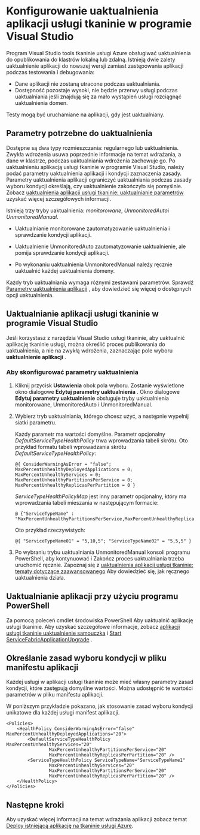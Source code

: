 <properties
   pageTitle="Konfigurowanie uaktualnienia aplikacji usługi tkaninie | Microsoft Azure"
   description="Dowiedz się, jak skonfigurować ustawienia uaktualniania aplikacji usługi tkaninie przy użyciu programu Microsoft Visual Studio."
   services="service-fabric"
   documentationCenter="na"
   authors="cawaMS"
   manager="paulyuk"
   editor="tglee" />
<tags
   ms.service="service-fabric"
   ms.devlang="dotnet"
   ms.topic="article"
   ms.tgt_pltfrm="na"
   ms.workload="multiple"
   ms.date="07/29/2016"
   ms.author="cawa" />

# <a name="configure-the-upgrade-of-a-service-fabric-application-in-visual-studio"></a>Konfigurowanie uaktualnienia aplikacji usługi tkaninie w programie Visual Studio

Program Visual Studio tools tkaninie usługi Azure obsługiwać uaktualnienia do opublikowania do klastrów lokalną lub zdalną. Istnieją dwie zalety uaktualnienie aplikacji do nowszej wersji zamiast zastępowania aplikacji podczas testowania i debugowania:

- Dane aplikacji nie zostaną utracone podczas uaktualniania.
- Dostępność pozostaje wysoki, nie będzie przerwy usługi podczas uaktualniania jeśli znajdują się za mało wystąpień usługi rozciągnąć uaktualnienia domen.

Testy mogą być uruchamiane na aplikacji, gdy jest uaktualniany.

## <a name="parameters-needed-to-upgrade"></a>Parametry potrzebne do uaktualnienia

Dostępne są dwa typy rozmieszczania: regularnego lub uaktualnienia. Zwykła wdrożenia usuwa poprzednie informacje na temat wdrażania, a dane w klastrze, podczas uaktualniania wdrożenia zachowuje go. Po uaktualnieniu aplikacją usługi tkaninie w programie Visual Studio, należy podać parametry uaktualnienia aplikacji i kondycji zaznaczenia zasady. Parametry uaktualnienia aplikacji ograniczyć uaktualniania podczas zasady wyboru kondycji określają, czy uaktualnienie zakończyło się pomyślnie. Zobacz [uaktualnienia aplikacji usługi tkaninie: uaktualnianie parametrów](service-fabric-application-upgrade-parameters.md) uzyskać więcej szczegółowych informacji.

Istnieją trzy tryby uaktualnienia: *monitorowane*, *UnmonitoredAuto*i *UnmonitoredManual*.

  - Uaktualnianie monitorowane zautomatyzowanie uaktualnienia i sprawdzanie kondycji aplikacji.

  - Uaktualnienie UnmonitoredAuto zautomatyzowanie uaktualnienie, ale pomija sprawdzanie kondycji aplikacji.

  - Po wykonaniu uaktualnienia UnmonitoredManual należy ręcznie uaktualnić każdej uaktualnienia domeny.

Każdy tryb uaktualniania wymaga różnymi zestawami parametrów. Sprawdź [Parametry uaktualnienia aplikacji](service-fabric-application-upgrade-parameters.md) , aby dowiedzieć się więcej o dostępnych opcji uaktualnienia.

## <a name="upgrade-a-service-fabric-application-in-visual-studio"></a>Uaktualnianie aplikacji usługi tkaninie w programie Visual Studio

Jeśli korzystasz z narzędzia Visual Studio usługi tkaninie, aby uaktualnić aplikację tkaninie usługi, można określić proces publikowania do uaktualnienia, a nie na zwykłą wdrożenia, zaznaczając pole wyboru **uaktualnienie aplikacji** .

### <a name="to-configure-the-upgrade-parameters"></a>Aby skonfigurować parametry uaktualnienia

1. Kliknij przycisk **Ustawienia** obok pola wyboru. Zostanie wyświetlone okno dialogowe **Edytuj parametry uaktualnienia** . Okno dialogowe **Edytuj parametry uaktualnienie** obsługuje tryby uaktualnienia monitorowane, UnmonitoredAuto i UnmonitoredManual.

2. Wybierz tryb uaktualniania, którego chcesz użyć, a następnie wypełnij siatki parametru.

    Każdy parametr ma wartości domyślne. Parametr opcjonalny *DefaultServiceTypeHealthPolicy* trwa wprowadzania tabeli skrótu. Oto przykład formatu tabeli wprowadzania skrótu *DefaultServiceTypeHealthPolicy*:

    ```
    @{ ConsiderWarningAsError = "false"; MaxPercentUnhealthyDeployedApplications = 0; MaxPercentUnhealthyServices = 0; MaxPercentUnhealthyPartitionsPerService = 0; MaxPercentUnhealthyReplicasPerPartition = 0 }
    ```

    *ServiceTypeHealthPolicyMap* jest inny parametr opcjonalny, który ma wprowadzania tabeli mieszania w następującym formacie:

    ```    
    @ {"ServiceTypeName" : "MaxPercentUnhealthyPartitionsPerService,MaxPercentUnhealthyReplicasPerPartition,MaxPercentUnhealthyServices"}
    ```

    Oto przykład rzeczywistych:

    ```
    @{ "ServiceTypeName01" = "5,10,5"; "ServiceTypeName02" = "5,5,5" }
    ```

3. Po wybraniu trybu uaktualniania UnmonitoredManual konsoli programu PowerShell, aby kontynuować i Zakończ proces uaktualniania trzeba uruchomić ręcznie. Zapoznaj się z [uaktualnienia aplikacji usługi tkaninie: tematy dotyczące zaawansowanego](service-fabric-application-upgrade-advanced.md) Aby dowiedzieć się, jak ręcznego uaktualnienia działa.

## <a name="upgrade-an-application-by-using-powershell"></a>Uaktualnianie aplikacji przy użyciu programu PowerShell

Za pomocą poleceń cmdlet środowiska PowerShell Aby uaktualnić aplikację usługi tkaninie. Aby uzyskać szczegółowe informacje, zobacz [aplikacji usługi tkaninie uaktualnienie samouczka](service-fabric-application-upgrade-tutorial.md) i [Start ServiceFabricApplicationUpgrade](https://msdn.microsoft.com/library/mt125975.aspx) .

## <a name="specify-a-health-check-policy-in-the-application-manifest-file"></a>Określanie zasad wyboru kondycji w pliku manifestu aplikacji

Każdej usługi w aplikacji usługi tkaninie może mieć własny parametry zasad kondycji, które zastępują domyślne wartości. Można udostępnić te wartości parametrów w pliku manifestu aplikacji.

W poniższym przykładzie pokazano, jak stosowanie zasad wyboru kondycji unikatowe dla każdej usługi manifest aplikacji.

```
<Policies>
    <HealthPolicy ConsiderWarningAsError="false" MaxPercentUnhealthyDeployedApplications="20">
        <DefaultServiceTypeHealthPolicy MaxPercentUnhealthyServices="20"               
                MaxPercentUnhealthyPartitionsPerService="20"
                MaxPercentUnhealthyReplicasPerPartition="20" />
        <ServiceTypeHealthPolicy ServiceTypeName="ServiceTypeName1"
                MaxPercentUnhealthyServices="20"
                MaxPercentUnhealthyPartitionsPerService="20"
                MaxPercentUnhealthyReplicasPerPartition="20" />      
    </HealthPolicy>
</Policies>
```
## <a name="next-steps"></a>Następne kroki
Aby uzyskać więcej informacji na temat wdrażania aplikacji zobacz temat [Deploy istniejącą aplikację na tkaninie usługi Azure](service-fabric-deploy-existing-app.md).
